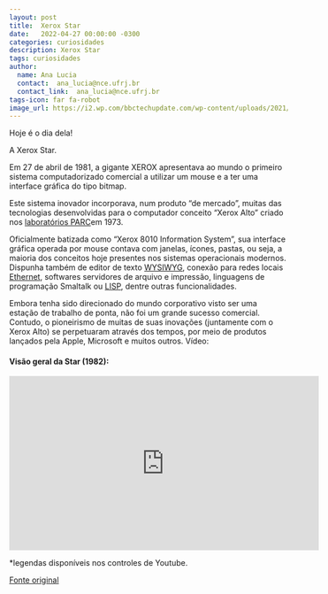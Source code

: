 ```yaml
---
layout: post
title:  Xerox Star
date:   2022-04-27 00:00:00 -0300
categories: curiosidades
description: Xerox Star
tags: curiosidades
author: 
  name: Ana Lucia
  contact:  ana_lucia@nce.ufrj.br
  contact_link:  ana_lucia@nce.ufrj.br
tags-icon: far fa-robot
image_url: https://i2.wp.com/bbctechupdate.com/wp-content/uploads/2021/11/xerox_star_hero_3.jpg?fit=2392%2C1342&ssl=1
---
```


Hoje é o dia dela!

A Xerox Star. 

Em 27 de abril de 1981, a gigante XEROX apresentava ao mundo o primeiro sistema computadorizado comercial a utilizar um mouse e a ter uma interface gráfica do tipo bitmap.

Este sistema inovador incorporava, num produto “de mercado”, muitas das tecnologias desenvolvidas para o computador conceito “Xerox Alto” criado nos [laboratórios PARC](https://pt.wikipedia.org/wiki/Xerox_PARC)em 1973.
 
Oficialmente batizada como “Xerox 8010 Information System”, sua interface gráfica operada por mouse contava com 
janelas, ícones, pastas, ou seja, a maioria dos conceitos hoje presentes nos sistemas operacionais modernos. 
Dispunha também de editor de texto [WYSIWYG](https://pt.wikipedia.org/wiki/WYSIWYG), conexão para redes locais [Ethernet](https://pt.wikipedia.org/wiki/Ethernet), softwares servidores 
de arquivo e impressão, linguagens de programação Smaltalk ou [LISP](https://pt.wikipedia.org/wiki/Lisp), dentre outras funcionalidades.
 
Embora tenha sido direcionado do mundo corporativo visto 
ser uma estação de trabalho de ponta, não foi um grande sucesso comercial. 
Contudo, o pioneirismo de muitas de suas inovações (juntamente com o Xerox Alto) 
se perpetuaram através dos tempos, por meio de produtos lançados pela Apple, Microsoft e muitos outros.
Vídeo:

#### Visão geral da Star (1982): 

<iframe width="560" height="315" src="https://www.youtube.com/embed/xJzYRgmnJrE" title="YouTube video player" frameborder="0" allow="accelerometer; autoplay; clipboard-write; encrypted-media; gyroscope; picture-in-picture" allowfullscreen></iframe>

*legendas disponíveis nos controles de Youtube.


[Fonte original](https://bit.ly/3LncSf3)
